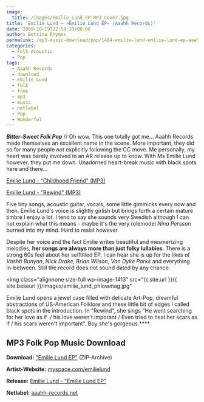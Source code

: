 ```yaml
---
image:
  title: /images/Emilie_Lund_EP_MP3_Cover.jpg
title: 'Emilie Lund – »Emilie Lund EP« (Aaahh Records)'
date: 2009-10-19T22:54:33+00:00
author: Bettina Rhymes
permalink: /mp3-music-download/pop/1404-emilie-lund-emilie-lund-ep-aaahh-records
categories:
  - Folk-Acoustic
  - Pop
tags:
  - Aaahh Records
  - download
  - Emilie Lund
  - folk
  - free
  - mp3
  - music
  - netlabel
  - Pop
  - Wonderful
---
```

***Bitter-Sweet Folk Pop*** // Oh wow. This one totally got me... Aaahh Records made themselves an excellent name in the scene. More important, they did so for many people _not_ explicitly following the CC move. Me personally, my heart was barely involved in an AR release up to know. With Ms Emilie Lund however, they put me down. Unadorned heart-break music with black spots here and there...

<!--mp3links-->


  
[Emilie Lund - "Childhood Friend" (MP3)](http://aaahh-records.net/wp-content/uploads/releases/aaahh007/01_Emilie_Lund_-_Childhood_Friend.mp3)
  
[Emilie Lund - "Rewind" (MP3)](http://aaahh-records.net/wp-content/uploads/releases/aaahh007/04_Emilie_Lund_-_Rewind.mp3)
  
<!--mp3linksend-->

<!--more-->

<!--adsense-->

Five tiny songs, acoustic guitar, vocals, some little gimmicks every now and then. Emilie Lund's voice is slightly girlish but brings forth a certain mature timbre I enjoy a lot. I tend to say she sounds very Swedish although I can not explain what this means - maybe it's the very rolemodel _Nina Persson_ burned into my mind. Hard to resist however.

Despite her voice and the fact Emilie writes beautiful and mesmerizing melodies, **her songs are always more than just folky lullabies**. There is a strong 60s feel about her selftitled EP. I can hear she is up for the likes of _Vashti Bunyan_, _Nick Drake_, _Brian Wilson_, _Van Dyke Parks_ and everything in-between. Still the record does not sound dated by any chance.

<img class="alignnone size-full wp-image-1413" src="{{ site.url }}{{ site.baseurl }}/images/emilie_lund_phlowmag.jpg"

Emilie Lund opens a jewel case filled with delicate Art-Pop, dreamful abstractions of US-American Folklore and these little bit of edges I called black spots in the introduction. In "Rewind", she sings "He went searching for her love as if  / his love weren't imporant / Even tried to heal her scars as if / his scars weren't important". Boy she's gorgeous.****

## MP3 Folk Pop Music Download

**Download:** ["Emilie Lund EP"](http://aaahh-records.net/wp-content/uploads/releases/aaahh007/aaahh007_Emilie_Lund_-_Emilie_Lund_EP_MP3.rar) (ZIP-Archive)
  
**Artist-Website:** <a href="http://www.myspace.com/emilielund" target="_blank">myspace.com/emilielund</a>
  
**Release:** <a href="http://aaahh-records.net/emilie-lund-emilie-lund-ep/" target="_blank">Emilie Lund - "Emilie Lund EP"</a>
  
**Netlabel:** <a href="http://aaahh-records.net/" target="_blank">aaahh-records.net</a>